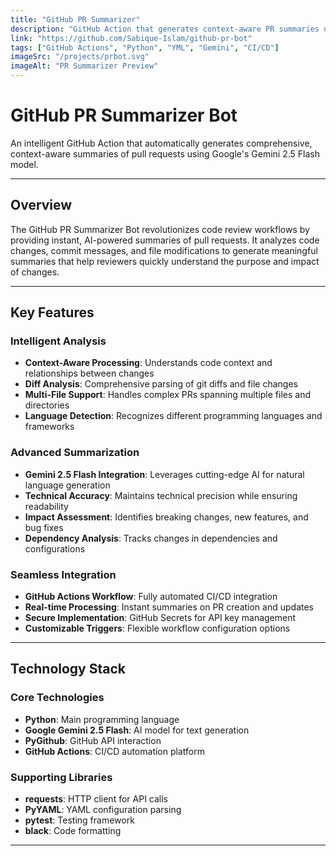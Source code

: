 ```yaml
---
title: "GitHub PR Summarizer"
description: "GitHub Action that generates context-aware PR summaries using Gemini 2.5 Flash. Parses diffs, titles, and file changes. Includes YML workflows and secure setup with GitHub Secrets."
link: "https://github.com/Sabique-Islam/github-pr-bot"
tags: ["GitHub Actions", "Python", "YML", "Gemini", "CI/CD"]
imageSrc: "/projects/prbot.svg"
imageAlt: "PR Summarizer Preview"
---
```


# GitHub PR Summarizer Bot

An intelligent GitHub Action that automatically generates comprehensive, context-aware summaries of pull requests using Google's Gemini 2.5 Flash model.

---

## Overview

The GitHub PR Summarizer Bot revolutionizes code review workflows by providing instant, AI-powered summaries of pull requests. It analyzes code changes, commit messages, and file modifications to generate meaningful summaries that help reviewers quickly understand the purpose and impact of changes.

---

## Key Features

### Intelligent Analysis
- **Context-Aware Processing**: Understands code context and relationships between changes
- **Diff Analysis**: Comprehensive parsing of git diffs and file changes
- **Multi-File Support**: Handles complex PRs spanning multiple files and directories
- **Language Detection**: Recognizes different programming languages and frameworks

### Advanced Summarization
- **Gemini 2.5 Flash Integration**: Leverages cutting-edge AI for natural language generation
- **Technical Accuracy**: Maintains technical precision while ensuring readability
- **Impact Assessment**: Identifies breaking changes, new features, and bug fixes
- **Dependency Analysis**: Tracks changes in dependencies and configurations

### Seamless Integration
- **GitHub Actions Workflow**: Fully automated CI/CD integration
- **Real-time Processing**: Instant summaries on PR creation and updates
- **Secure Implementation**: GitHub Secrets for API key management
- **Customizable Triggers**: Flexible workflow configuration options

---

## Technology Stack

### Core Technologies
- **Python**: Main programming language
- **Google Gemini 2.5 Flash**: AI model for text generation
- **PyGithub**: GitHub API interaction
- **GitHub Actions**: CI/CD automation platform

### Supporting Libraries
- **requests**: HTTP client for API calls
- **PyYAML**: YAML configuration parsing
- **pytest**: Testing framework
- **black**: Code formatting

---
